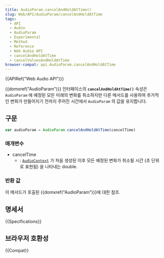 ```yaml
---
title: AudioParam.cancelAndHoldAtTime()
slug: Web/API/AudioParam/cancelAndHoldAtTime
tags:
  - API
  - Audio
  - AudioParam
  - Experimental
  - Method
  - Reference
  - Web Audio API
  - cancelAndHoldAtTime
  - cancelValuesAndHoldAtTime
browser-compat: api.AudioParam.cancelAndHoldAtTime
---
```


{{APIRef("Web Audio API")}}

{{domxref("AudioParam")}} 인터페이스의 **`cancelAndHoldAtTime()`** 속성은 `AudioParam` 에 예정된 모든 미래의 변화를 취소하지만 다른 메서드를 사용하여 추가적인 변화가 만들어지기 전까지 주어진 시간에서 `AudioParam` 의 값을 유지합니다.

## 구문

```js
var audioParam = AudioParam.cancelAndHoldAtTime(cancelTime)
```

### 매개변수

- cancelTime
  - : [`AudioContext`](/ko/docs/Web/API/AudioContext) 가 처음 생성된 이후 모든 예정된 변화가 취소될 시간 (초 단위로 표현됨) 을 나타내는 double.

### 반환 값

이 메서드가 호출된 {{domxref("AudioParam")}}에 대한 참조.

## 명세서

{{Specifications}}

## 브라우저 호환성

{{Compat}}
